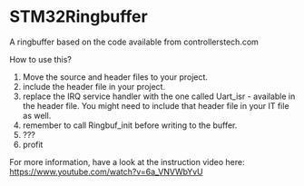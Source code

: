 # STM32Ringbuffer
A ringbuffer based on the code available from controllerstech.com

How to use this?
1. Move the source and header files to your project.
2. include the header file in your project.
3. replace the IRQ service handler with the one called Uart_isr - available in the header file. You might need to include that header file in your IT file as well.
4. remember to call Ringbuf_init before writing to the buffer.
5. ???
6. profit


For more information, have a look at the instruction video here: 
https://www.youtube.com/watch?v=6a_VNVWbYvU
